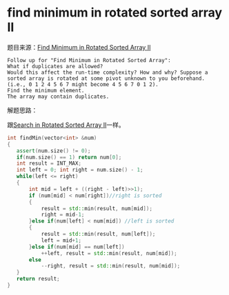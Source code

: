 # find minimum in rotated sorted array II

题目来源：[Find Minimum in Rotated Sorted Array II](https://oj.leetcode.com/problems/find-minimum-in-rotated-sorted-array-ii/)

>
	Follow up for "Find Minimum in Rotated Sorted Array":
	What if duplicates are allowed?
	Would this affect the run-time complexity? How and why? Suppose a sorted array is rotated at some pivot unknown to you beforehand.
	(i.e., 0 1 2 4 5 6 7 might become 4 5 6 7 0 1 2).
	Find the minimum element.
	The array may contain duplicates.

解题思路：

跟[Search in Rotated Sorted Array II](./search-in-rotated-sorted-array-ii.html)一样。

```cpp
int findMin(vector<int> &num) 
{
   assert(num.size() != 0);
   if(num.size() == 1) return num[0];
   int result = INT_MAX;
   int left = 0; int right = num.size() - 1;
   while(left <= right)
   {
       int mid = left + ((right - left)>>1);
       if (num[mid] < num[right])//right is sorted
       {
           result = std::min(result, num[mid]);
           right = mid-1;
       }else if(num[left] < num[mid]) //left is sorted
       {
           result = std::min(result, num[left]);
           left = mid+1;
       }else if(num[mid] == num[left])
           ++left, result = std::min(result, num[mid]);
       else
           --right, result = std::min(result, num[mid]);
   }
   return result;    
}
```

